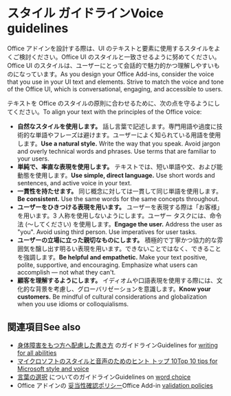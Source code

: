 # <a name="voice-guidelines"></a><span data-ttu-id="499b6-101">スタイル ガイドライン</span><span class="sxs-lookup"><span data-stu-id="499b6-101">Voice guidelines</span></span>

<span data-ttu-id="499b6-p101">Office アドインを設計する際は、UI のテキストと要素に使用するスタイルをよくご検討ください。Office UI のスタイルと一致させるように努めてください。Office UI のスタイルは、ユーザーにとって会話的で魅力的かつ理解しやすいものになっています。</span><span class="sxs-lookup"><span data-stu-id="499b6-p101">As you design your Office Add-ins, consider the voice that you use in your UI text and elements. Strive to match the voice and tone of the Office UI, which is conversational, engaging, and accessible to users.</span></span> 

<span data-ttu-id="499b6-104">テキストを Office のスタイルの原則に合わせるために、次の点を守るようにしてください。</span><span class="sxs-lookup"><span data-stu-id="499b6-104">To align your text with the principles of the Office voice:</span></span>

- <span data-ttu-id="499b6-p102">**自然なスタイルを使用します。** 話し言葉で記述します。専門用語や過度に技術的な単語やフレーズは避けます。ユーザーによく知られている用語を使用します。</span><span class="sxs-lookup"><span data-stu-id="499b6-p102">**Use a natural style.** Write the way that you speak. Avoid jargon and overly technical words and phrases. Use terms that are familiar to your users.</span></span>
- <span data-ttu-id="499b6-p103">**単純で、率直な表現を使用します。** テキストでは、短い単語や文、および能動態を使用します。</span><span class="sxs-lookup"><span data-stu-id="499b6-p103">**Use simple, direct language.** Use short words and sentences, and active voice in your text.</span></span> 
- <span data-ttu-id="499b6-p104">**一貫性を持たせます。** 同じ概念に対しては一貫して同じ単語を使用します。</span><span class="sxs-lookup"><span data-stu-id="499b6-p104">**Be consistent.** Use the same words for the same concepts throughout.</span></span>
- <span data-ttu-id="499b6-p105">**ユーザーをひきつける表現を用います。** ユーザーを表現する際は「お客様」を用います。3 人称を使用しないようにします。ユーザー タスクには、命令法 (～してください) を使用します。</span><span class="sxs-lookup"><span data-stu-id="499b6-p105">**Engage the user.** Address the user as "you". Avoid using third person. Use imperatives for user tasks.</span></span>
- <span data-ttu-id="499b6-p106">**ユーザーの立場に立った親切なものにします。** 積極的で丁寧かつ協力的な雰囲気を醸し出す明るい表現を用います。できないことではなく、できることを強調します。</span><span class="sxs-lookup"><span data-stu-id="499b6-p106">**Be helpful and empathetic.** Make your text positive, polite, supportive, and encouraging. Emphasize what users can accomplish ― not what they can't.</span></span>
- <span data-ttu-id="499b6-p107">**顧客を理解するようにします。** イディオムや口語表現を使用する際には、文化的な背景を考慮し、グローバリゼーションを意識します。</span><span class="sxs-lookup"><span data-stu-id="499b6-p107">**Know your customers.** Be mindful of cultural considerations and globalization when you use idioms or colloquialisms.</span></span>

## <a name="see-also"></a><span data-ttu-id="499b6-122">関連項目</span><span class="sxs-lookup"><span data-stu-id="499b6-122">See also</span></span>

- <span data-ttu-id="499b6-123">[身体障害をもつ方へ配慮した書き方](https://docs.microsoft.com/style-guide/accessibility/writing-all-abilities) のガイドライン</span><span class="sxs-lookup"><span data-stu-id="499b6-123">Guidelines for [writing for all abilities](https://docs.microsoft.com/style-guide/accessibility/writing-all-abilities)</span></span>
- [<span data-ttu-id="499b6-124">マイクロソフトのスタイルと音声のためのヒント トップ 10</span><span class="sxs-lookup"><span data-stu-id="499b6-124">Top 10 tips for Microsoft style and voice</span></span>](https://docs.microsoft.com/style-guide/top-10-tips-style-voice)
- <span data-ttu-id="499b6-125">[言葉の選択](https://docs.microsoft.com/style-guide/word-choice/) についてのガイドライン</span><span class="sxs-lookup"><span data-stu-id="499b6-125">Guidelines on [word choice](https://docs.microsoft.com/style-guide/word-choice/)</span></span>
-  <span data-ttu-id="499b6-126">Office アドインの [妥当性確認ポリシー](https://docs.microsoft.com/office/dev/store/validation-policies)</span><span class="sxs-lookup"><span data-stu-id="499b6-126">Office Add-in [validation policies](https://docs.microsoft.com/office/dev/store/validation-policies)</span></span>